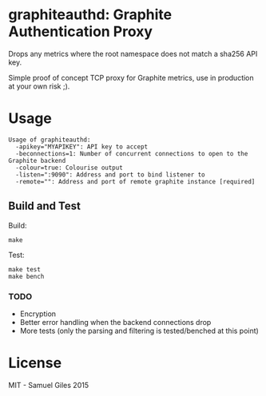 # graphiteauthd: Graphite Authentication Proxy

Drops any metrics where the root namespace does not match a sha256 API key.

Simple proof of concept TCP proxy for Graphite metrics, use in production at
your own risk ;).

# Usage

```
Usage of graphiteauthd:
  -apikey="MYAPIKEY": API key to accept
  -beconnections=1: Number of concurrent connections to open to the Graphite backend
  -colour=true: Colourise output
  -listen=":9090": Address and port to bind listener to
  -remote="": Address and port of remote graphite instance [required]
```

## Build and Test

Build:
```SHELL
make
```

Test:
```SHELL
make test
make bench
```

### TODO
- Encryption
- Better error handling when the backend connections drop
- More tests (only the parsing and filtering is tested/benched at this point)

# License

MIT - Samuel Giles 2015
